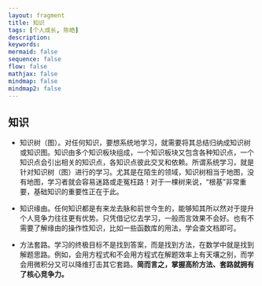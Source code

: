 ```yaml
---
layout: fragment
title: 知识
tags: [个人成长, 陈皓]
description: 
keywords: 
mermaid: false
sequence: false
flow: false
mathjax: false
mindmap: false
mindmap2: false
---
```


## 知识

- 知识树（图）。对任何知识，要想系统地学习，就需要将其总结归纳成知识树或知识图。知识由多个知识板块组成，一个知识板块又包含各种知识点，一个知识点会引出相关的知识点，各知识点彼此交叉和依赖。所谓系统学习，就是针对知识树（图）进行的学习。尤其是在陌生的领域，知识树相当于地图，没有地图，学习者就会容易迷路或走冤枉路！对于一棵树来说，“根基”非常重要，基础知识的重要性正在于此。

- 知识缘由。任何知识都是有来龙去脉和前世今生的，能够知其所以然对于提升个人竞争力往往更有优势。只凭借记忆去学习，一般而言效果不会好。也有不需要了解缘由的操作性知识，比如一些函数库的用法，学会查文档即可。

- 方法套路。学习的终极目标不是找到答案，而是找到方法，在数学中就是找到解题思路。例如，会用方程式和不会用方程式在解题效率上有天壤之别，而学会用微积分又可以降维打击其它套路。**简而言之，掌握高阶方法、套路就拥有了核心竞争力。**
 


